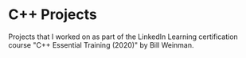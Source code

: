 # C++ Projects

Projects that I worked on as part of the LinkedIn Learning certification course "C++ Essential Training (2020)" by Bill Weinman.
